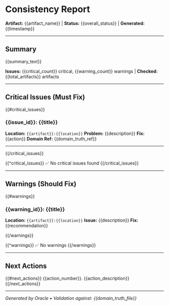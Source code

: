 # Consistency Report

**Artifact:** {{artifact_name}} | **Status:** {{overall_status}} | **Generated:** {{timestamp}}

---

## Summary

{{summary_text}}

**Issues:** {{critical_count}} critical, {{warning_count}} warnings | **Checked:** {{total_artifacts}} artifacts

---

## Critical Issues (Must Fix)

{{#critical_issues}}
### {{issue_id}}: {{title}}

**Location:** `{{artifact}}:{{location}}`
**Problem:** {{description}}
**Fix:** {{action}}
**Domain Ref:** {{domain_truth_ref}}

---
{{/critical_issues}}

{{^critical_issues}}
✅ No critical issues found
{{/critical_issues}}

---

## Warnings (Should Fix)

{{#warnings}}
### {{warning_id}}: {{title}}

**Location:** `{{artifact}}:{{location}}`
**Issue:** {{description}}
**Fix:** {{recommendation}}

{{/warnings}}

{{^warnings}}
✅ No warnings
{{/warnings}}

---

## Next Actions

{{#next_actions}}
{{action_number}}. {{action_description}}
{{/next_actions}}

---

*Generated by Oracle • Validation against: {{domain_truth_file}}*
